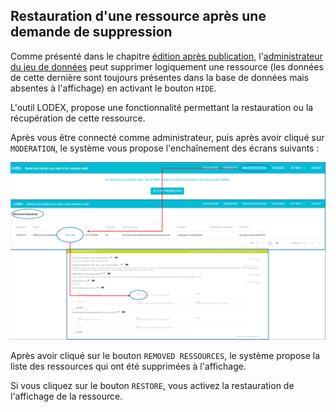 ## Restauration d'une ressource après une demande de suppression

Comme présenté dans le chapitre [édition après publication](/EditionAprèsPublication/README.md), l'[administrateur du jeu de données](/EditionAprèsPublication/VousEtesAdministrateur/README.md) peut supprimer logiquement une ressource \(les données de cette dernière sont toujours présentes dans la base de données mais absentes à l'affichage\) en activant le bouton `HIDE`.

L'outil LODEX, propose une fonctionnalité permettant la restauration ou la récupération de cette ressource.

Après vous être connecté comme administrateur, puis après avoir cliqué sur `MODERATION`, le système vous propose l'enchaînement des écrans suivants :

![Enchaînement des écrans de restauration d'une ressource](/assets/restauration.png)

Après avoir cliqué sur le bouton `REMOVED RESSOURCES`, le système propose la liste des ressources qui ont été supprimées à l'affichage.

Si vous cliquez sur le bouton `RESTORE`, vous activez la restauration de l'affichage de la ressource.